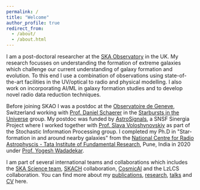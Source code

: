 ```yaml
---
permalink: /
title: "Welcome"
author_profile: true
redirect_from: 
  - /about/
  - /about.html
---
```




I am a post-doctoral researcher at the [SKA Observatory](https://www.skao.int/en) in the UK. My research focusses on understanding the formation of extreme galaxies which challenge our current understanding of galaxy formation and evolution. To this end I use a combination of observations using state-of-the-art facilities in the UV/optical to radio and physical modelling. I also work on incorporating AI/ML in galaxy formation studies and to develop novel radio data reduction techniques.   

Before joining SKAO I was a postdoc at the [Observatoire de Geneve](https://www.unige.ch/sciences/astro/en/), Switzerland working with [Prof. Daniel Schaerer](https://www.unige.ch/sciences/astro/starbursts/team/daniel-schaerer) in the [Starbursts in the Universe](https://www.unige.ch/sciences/astro/starbursts/) group. My postdoc was funded by [AstroSignals](https://astrosignals.ch/), a SNSF Sinergia Project where I worked together with [Prof. Slava Voloshynovskiy](http://sip.unige.ch/team/prof-sviatoslav-voloshynovskiy/) as part of the Stochastic Information Processing group. I completed my Ph.D in "Star-formation in and around nearby galaxies" from the [National Centre for Radio Astrophyscis - Tata Institute of Fundamental Research](http://www.ncra.tifr.res.in/ncra/main), Pune, India in 2020 under [Prof. Yogesh Wadadekar](http://www.ncra.tifr.res.in/~yogesh/).

I am part of several international teams and collaborations which includes the [SKA Science team](https://www.skao.int/en/science-users/120/skao-science-contacts), [SKACH](https://skach.org/) collaboration, [CosmicAI](https://www.cosmicai.org) and the LzLCS collaboration.
You can find more about my [publications](/publications/), [research](/research/), [talks](/talks/) and [CV](/cv/) here. 

